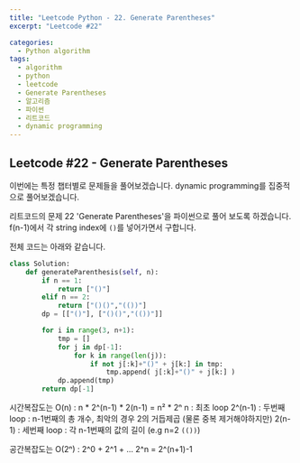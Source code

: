 ```yaml
---
title: "Leetcode Python - 22. Generate Parentheses"
excerpt: "Leetcode #22"

categories:
  - Python algorithm
tags:
  - algorithm
  - python
  - leetcode
  - Generate Parentheses
  - 알고리즘
  - 파이썬
  - 리트코드
  - dynamic programming
---
```


## Leetcode #22 - Generate Parentheses

이번에는 특정 챕터별로 문제들을 풀어보겠습니다.
dynamic programming를 집중적으로 풀어보겠습니다.

리트코드의 문제 22 'Generate Parentheses'을 파이썬으로 풀어 보도록 하겠습니다. 
f(n-1)에서 각 string index에 ```()```를 넣어가면서 구합니다.

전체 코드는 아래와 같습니다.
```python
class Solution:
    def generateParenthesis(self, n):
        if n == 1:
            return ["()"]
        elif n == 2:
            return ["()()","(())"]
        dp = [["()"], ["()()","(())"]]

        for i in range(3, n+1):
            tmp = []
            for j in dp[-1]:
                for k in range(len(j)):
                    if not j[:k]+"()" + j[k:] in tmp:
                        tmp.append( j[:k]+"()" + j[k:] )
            dp.append(tmp)
        return dp[-1]
```

시간복잡도는 O(n) : n * 2^(n-1) * 2(n-1) = n² * 2ⁿ
    n : 최초 loop
    2^(n-1) : 두번째 loop : n-1번째의 총 개수, 최악의 경우 2의 거듭제곱 (물론 중복 제거해야하지만)
    2(n-1) : 세번째 loop : 각 n-1번째의 값의 길이 (e.g n=2 ```(())```)

공간복잡도는 O(2ⁿ) : 2^0 + 2^1 + ... 2^n = 2^(n+1)-1

